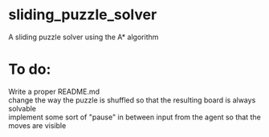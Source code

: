 # sliding_puzzle_solver
A sliding puzzle solver using the A* algorithm
# To do:
Write a proper README.md<br>
change the way the puzzle is shuffled so that the resulting board is always solvable<br>
implement some sort of "pause" in between input from the agent so that the moves are visible<br>
